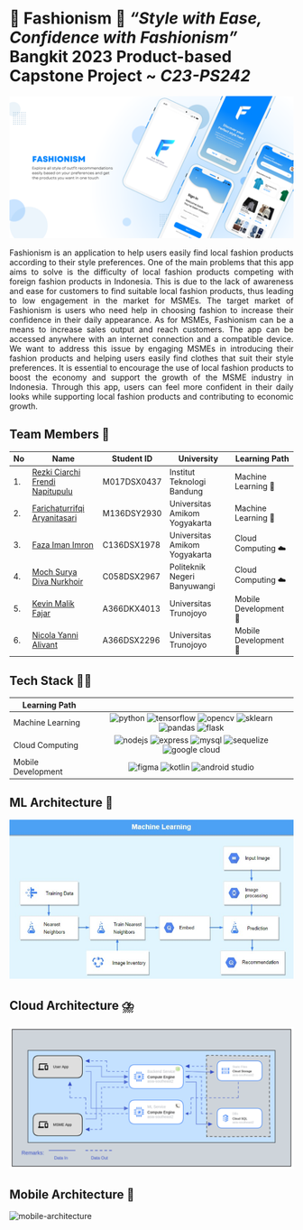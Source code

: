 # :dress: Fashionism :jeans: *“Style with Ease, Confidence with Fashionism”* Bangkit 2023 Product-based Capstone Project ~ *C23-PS242*

![banner](banner.png)

<div align="justify">
Fashionism is an application to help users easily find local fashion products according to their style preferences. One of the main problems that this app aims to solve is the difficulty of local fashion products competing with foreign fashion products in Indonesia. This is due to the lack of awareness and ease for customers to find suitable local fashion products, thus leading to low engagement in the market for MSMEs. The target market of Fashionism is users who need help in choosing fashion to increase their confidence in their daily appearance. As for MSMEs, Fashionism can be a means to increase sales output and reach customers. The app can be accessed anywhere with an internet connection and a compatible device. We want to address this issue by engaging MSMEs in introducing their fashion products and helping users easily find clothes that suit their style preferences. It is essential to encourage the use of local fashion products to boost the economy and support the growth of the MSME industry in Indonesia. Through this app, users can feel more confident in their daily looks while supporting local fashion products and contributing to economic growth.
</div>

## Team Members :busts_in_silhouette:

| No  | Name                            | Student ID  | University                    | Learning Path      |
| --- | ------------------------------- | ----------- | ----------------------------- | ------------------ |
| 1.   | [Rezki Ciarchi Frendi Napitupulu](https://github.com/rezkinapitupulu02) | M017DSX0437 | Institut Teknologi Bandung    | Machine Learning :robot:  |
| 2.   | [Farichaturrifqi Aryanitasari](https://github.com/achraa)    | M136DSY2930 | Universitas Amikom Yogyakarta | Machine Learning  :robot: |
| 3.   | [Faza Iman Imron](https://github.com/fazaimron27)                 | C136DSX1978 | Universitas Amikom Yogyakarta | Cloud Computing :cloud:   |
| 4.   | [Moch Surya Diva Nurkhoir](https://github.com/msuryaa)        | C058DSX2967 | Politeknik Negeri Banyuwangi  | Cloud Computing  :cloud:  |
| 5.   | [Kevin Malik Fajar](https://github.com/kevinmf1)               | A366DKX4013 | Universitas Trunojoyo         | Mobile Development :iphone:|
| 6.   | [Nicola Yanni Alivant](https://github.com/alco-845)            | A366DSX2296 | Universitas Trunojoyo         | Mobile Development :iphone: |

## Tech Stack :technologist:

| Learning Path |     |
| ----------- | :-: |
| Machine Learning | ![python](https://img.shields.io/badge/Python-3776AB?style=for-the-badge&logo=python&logoColor=white) ![tensorflow](https://img.shields.io/badge/Tensorflow-FF6F00?style=for-the-badge&logo=tensorflow&logoColor=white) ![opencv](https://img.shields.io/badge/OpenCV-27338e?style=for-the-badge&logo=OpenCV&logoColor=white) ![sklearn](https://img.shields.io/badge/scikit_learn-F7931E?style=for-the-badge&logo=scikit-learn&logoColor=white) ![pandas](https://img.shields.io/badge/pandas-150458?style=for-the-badge&logo=pandas&logoColor=white) ![flask](https://img.shields.io/badge/Flask-000000?style=for-the-badge&logo=flask&logoColor=white) |
| Cloud Computing| ![nodejs](https://img.shields.io/badge/Node.js-339933?style=for-the-badge&logo=nodedotjs&logoColor=white) ![express](https://img.shields.io/badge/Express.js-000000?style=for-the-badge&logo=express&logoColor=white) ![mysql](https://img.shields.io/badge/MySQL-005C84?style=for-the-badge&logo=mysql&logoColor=white) ![sequelize](https://img.shields.io/badge/Sequelize-52B0E7?style=for-the-badge&logo=Sequelize&logoColor=white) ![google cloud](https://img.shields.io/badge/Google_Cloud-4285F4?style=for-the-badge&logo=google-cloud&logoColor=white) |
| Mobile Development| ![figma](https://img.shields.io/badge/Figma-F24E1E?style=for-the-badge&logo=figma&logoColor=white) ![kotlin](https://img.shields.io/badge/Kotlin-0095D5?&style=for-the-badge&logo=kotlin&logoColor=white) ![android studio](https://img.shields.io/badge/Android_Studio-3DDC84?style=for-the-badge&logo=android-studio&logoColor=white) |

## ML Architecture :brain:

<img src="ml-architecture.jpeg" alt="ml architecture" width="700"/>

## Cloud Architecture :cloud_with_lightning_and_rain:

<img src="cloud-architecture.png" alt="cloud architecture" width="700"/>

## Mobile Architecture :iphone:

![mobile-architecture](https://github.com/Fashionism-Bangkit-Capstone/.github/assets/61926766/74a559c5-392f-4603-a86a-e7d6a15b0272)
